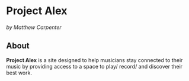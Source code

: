 # Project Alex

*by Matthew Carpenter*

## About

**Project Alex** is a site designed to help musicians stay connected to their music by providing access to a space to play/ record/ and discover their best work.